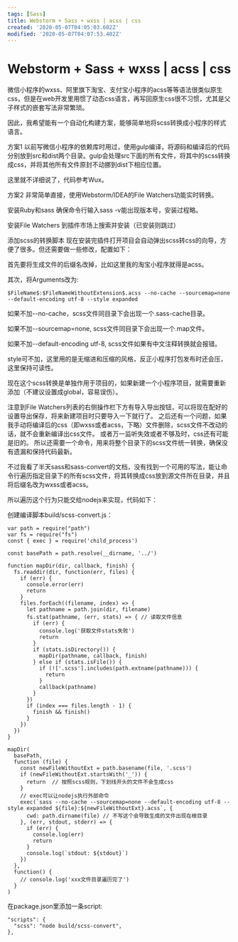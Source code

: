 ```yaml
---
tags: [Sass]
title: Webstorm + Sass + wxss | acss | css
created: '2020-05-07T04:05:03.602Z'
modified: '2020-05-07T04:07:53.402Z'
---
```


# Webstorm + Sass + wxss | acss | css

微信小程序的wxss、阿里旗下淘宝、支付宝小程序的acss等等语法很类似原生css，但是在web开发里用惯了动态css语言，再写回原生css很不习惯，尤其是父子样式的嵌套写法非常繁琐。

因此，我希望能有一个自动化构建方案，能够简单地将scss转换成小程序的样式语言。

方案1
以前写微信小程序的依赖库时用过，使用gulp编译，将源码和编译后的代码分别放到src和dist两个目录。gulp会处理src下面的所有文件，将其中的scss转换成css，并将其他所有文件原封不动挪到dist下相应位置。

这里就不详细说了，代码参考Wux。

方案2
非常简单直接，使用Webstorm/IDEA的File Watchers功能实时转换。

安装Ruby和sass
确保命令行输入sass -v能出现版本号，安装过程略。

安装File Watchers
到插件市场上搜索并安装（已安装则跳过）


添加scss的转换脚本
现在安装完插件打开项目会自动弹出scss转css的向导，方便了很多。但还需要做一些修改，配置如下：


首先要将生成文件的后缀名改掉，比如这里我的淘宝小程序就得是acss。

其次，将Arguments改为:

```
$FileName$:$FileNameWithoutExtension$.acss --no-cache --sourcemap=none --default-encoding utf-8 --style expanded
```
如果不加--no-cache，scss文件同目录下会出现一个.sass-cache目录。

如果不加--sourcemap=none, scss文件同目录下会出现一个.map文件。

如果不加--default-encoding utf-8, scss文件如果有中文注释转换就会报错。

style可不加，这里用的是无缩进和压缩的风格，反正小程序打包发布时还会压，这里保持可读性。

现在这个scss转换是单独作用于项目的，如果新建一个小程序项目，就需要重新添加（不建议设置成global，容易误伤）。

注意到File Watchers列表的右侧操作栏下方有导入导出按钮，可以将现在配好的设置导出保存，将来新建项目时只要导入一下就行了。
之后还有一个问题，如果我手动将编译后的css（即wxss或者acss，下略）文件删除，scss文件不改动的话，就不会重新编译出css文件。
或者万一监听失效或者不够及时，css还有可能是旧的。
所以还需要一个命令，用来将整个目录下的scss文件统一转换，确保没有遗漏和保持代码最新。

不过我看了半天sass和sass-convert的文档，没有找到一个可用的写法，能让命令行遍历指定目录下的所有scss文件，将其转换成css放到源文件所在目录，并且将后缀名改为wxss或者acss。

所以遍历这个行为只能交给nodejs来实现，代码如下：

创建编译脚本build/scss-convert.js：
```
var path = require("path")
var fs = require("fs")
const { exec } = require('child_process')

const basePath = path.resolve(__dirname, '../')

function mapDir(dir, callback, finish) {
  fs.readdir(dir, function(err, files) {
    if (err) {
      console.error(err)
      return
    }
    files.forEach((filename, index) => {
      let pathname = path.join(dir, filename)
      fs.stat(pathname, (err, stats) => { // 读取文件信息
        if (err) {
          console.log('获取文件stats失败')
          return
        }
        if (stats.isDirectory()) {
          mapDir(pathname, callback, finish)
        } else if (stats.isFile()) {
          if (!['.scss'].includes(path.extname(pathname))) {
            return
          }
          callback(pathname)
        }
      })
      if (index === files.length - 1) {
        finish && finish()
      }
    })
  })
}

mapDir(
  basePath,
  function (file) {
    const newFileWithoutExt = path.basename(file, '.scss')
    if (newFileWithoutExt.startsWith('_')) {
      return  // 按照scss规则，下划线开头的文件不会生成css
    }
    // exec可以让nodejs执行外部命令
    exec(`sass --no-cache --sourcemap=none --default-encoding utf-8 --style expanded ${file}:${newFileWithoutExt}.acss`, {
      cwd: path.dirname(file) // 不写这个会导致生成的文件出现在根目录
    }, (err, stdout, stderr) => {
      if (err) {
        console.log(err)
        return
      }
      console.log(`stdout: ${stdout}`)
    })
  },
  function() {
    // console.log('xxx文件目录遍历完了')
  }
)
```
在package.json里添加一条script:
```
"scripts": {
  "scss": "node build/scss-convert",
},
```
